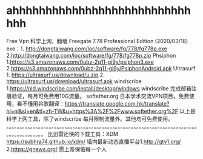 # ahhhhhhhhhhhhhhhhhhhhhhhhhhhhhh
Free Vpn 科学上网，翻墙
Freegate 7.78 Professional Edition (2020/03/18) exe：1. http://dongtaiwang.com/loc/software/fg/778/fg778p.exe 2.http://dongtaiwang.com/loc/software/fg/778/fg778p.zip
Phsiphon  1.https://s3.amazonaws.com/0ubz-2q11-gi9y/psiphon3.exe     2.https://s3.amazonaws.com/0ubz-2q11-gi9y/PsiphonAndroid.apk
Ultrasurf 1. https://ultrasurf.us/download/u.zip    2. https://ultrasurf.us/download/ultrasurf.apk 
windscribe 1.https://nld.windscribe.com/install/desktop/windows windscribe 完成邮箱注册验证，每月可免费用10G流量。
softether.org 日本学术交流VPN项目，免费使用，看不懂用谷歌翻译：https://translate.google.com.hk/translate?hl=nl&sl=en&tl=zh-TW&u=https%3A%2F%2Fwww.softether.org%2F
以上是科学上网工具，除了windscribe 每月限制流量外。其他均可免费使用。
。。。。。。。。。。。。。。。。。。。。。。。。。。。。。。。。。。。。。。。。。。。。。。。。。。。。。。。。。。。。。。。。。。。。。。。。。。。。。。。。。。。。。。
比迅雷还快的下载工具：XDM https://subhra74.github.io/xdm/
墙内最新动态直播平台1.http://gtv1.org/  2.https://gnews.org/ 
愿上帝保佑每一个人
